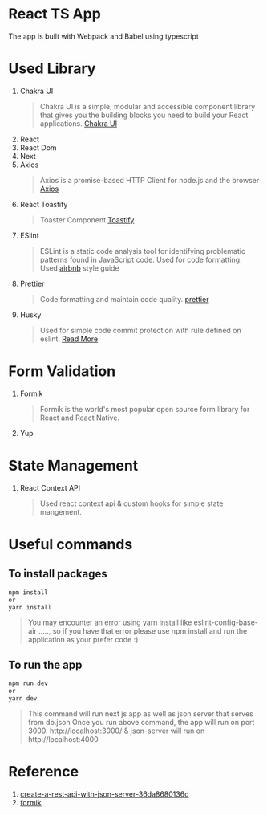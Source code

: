 # React TS App

The app is built with Webpack and Babel using typescript

# Used Library

1. Chakra UI
   > Chakra UI is a simple, modular and accessible component library that gives you the building blocks you need to build your React applications. [Chakra UI](https://chakra-ui.com/docs/getting-started)
2. React
3. React Dom
4. Next
5. Axios
   > Axios is a promise-based HTTP Client for node.js and the browser [Axios](https://axios-http.com/docs/intro)
6. React Toastify
   > Toaster Component [Toastify](https://fkhadra.github.io/react-toastify/introduction)
7. ESlint
   > ESLint is a static code analysis tool for identifying problematic patterns found in JavaScript code. Used for code formatting. Used [airbnb](https://airbnb.io/javascript/react/) style guide
8. Prettier
   > Code formatting and maintain code quality. [prettier](https://prettier.io/docs/en/index.html)
9. Husky
   > Used for simple code commit protection with rule defined on eslint. [Read More](https://typicode.github.io/husky/#/)

# Form Validation

1. Formik
   > Formik is the world's most popular open source form library for React and React Native.
2. Yup

# State Management

1. React Context API
   > Used react context api & custom hooks for simple state mangement.

# Useful commands

## To install packages

```bash
npm install
or
yarn install
```
> You may encounter an error using yarn install like eslint-config-base-air ....., so if you have that error please use npm install and run the application as your prefer code :)
## To run the app

```bash
npm run dev
or
yarn dev
```

> This command will run next js app as well as json server that serves from db.json
> Once you run above command, the app will run on port 3000. http://localhost:3000/ & json-server will run on http://localhost:4000

# Reference

1. [create-a-rest-api-with-json-server-36da8680136d](https://medium.com/codingthesmartway-com-blog/create-a-rest-api-with-json-server-36da8680136d)
2. [formik](https://formik.org/)
